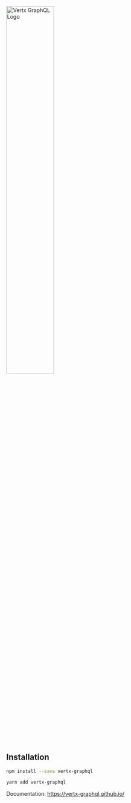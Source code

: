 <img alt="Vertx GraphQL Logo" width="50%" src="https://user-images.githubusercontent.com/12070900/47941576-f8a5d380-deee-11e8-8338-82375cd7ccee.png">

## Installation

```sh
npm install --save vertx-graphql
```

```sh
yarn add vertx-graphql
```


Documentation:
https://vertx-graphql.github.io/